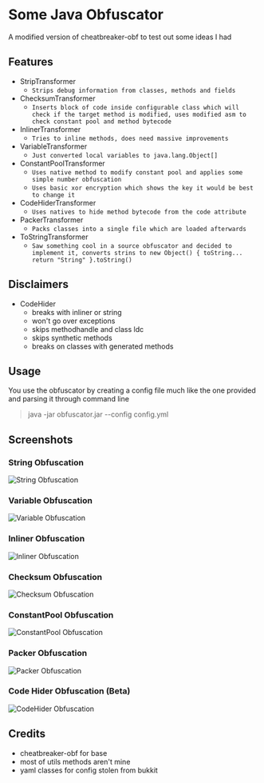 # Some Java Obfuscator

A modified version of cheatbreaker-obf to test out some ideas I had

## Features

* StripTransformer
  - `Strips debug information from classes, methods and fields`
* ChecksumTransformer
  - `Inserts block of code inside configurable class which will check if the target method is modified, uses modified asm to check constant pool and method bytecode`
* InlinerTransformer
  - `Tries to inline methods, does need massive improvements`
* VariableTransformer
  - `Just converted local variables to java.lang.Object[]`
* ConstantPoolTransformer
  - `Uses native method to modify constant pool and applies some simple number obfuscation`
  - `Uses basic xor encryption which shows the key it would be best to change it`
* CodeHiderTransformer
  - `Uses natives to hide method bytecode from the code attribute`
* PackerTransformer
  - `Packs classes into a single file which are loaded afterwards`
* ToStringTransformer
  - `Saw something cool in a source obfuscator and decided to implement it, converts strins to new Object() { toString... return "String" }.toString()`

## Disclaimers

* CodeHider
  * breaks with inliner or string
  * won't go over exceptions
  * skips methodhandle and class ldc
  * skips synthetic methods
  * breaks on classes with generated methods

## Usage

You use the obfuscator by creating a config file much like the one provided and parsing it through command line
> java -jar obfuscator.jar --config config.yml

## Screenshots

### String Obfuscation

<img title="String Obfuscation" src="https://cdn.upload.systems/uploads/X9WPkFsw.png" alt="String Obfuscation"></img>

### Variable Obfuscation

<img title="Variable Obfuscation" src="https://cdn.upload.systems/uploads/E2E4ibjY.png" alt="Variable Obfuscation"></img>

### Inliner Obfuscation

<img title="Inliner Obfuscation" src="https://cdn.upload.systems/uploads/0Qyz0zDZ.png" alt="Inliner Obfuscation"></img>

### Checksum Obfuscation

<img title="Checksum Obfuscation" src="https://cdn.upload.systems/uploads/90Uoc5Lo.png" alt="Checksum Obfuscation"></img>

### ConstantPool Obfuscation

<img title="ConstantPool Obfuscation" src="https://cdn.upload.systems/uploads/Lisxv9fl.png" alt="ConstantPool Obfuscation"></img>

### Packer Obfuscation

<img title="Packer Obfuscation" src="https://cdn.upload.systems/uploads/bzWMQMzU.png" alt="Packer Obfuscation"></img>

### Code Hider Obfuscation (Beta)

<img title="CodeHider Obfuscation" src="https://cdn.upload.systems/uploads/b9bmtvlE.png" alt="CodeHider Obfuscation"></img>

## Credits

* cheatbreaker-obf for base
* most of utils methods aren't mine
* yaml classes for config stolen from bukkit
 
